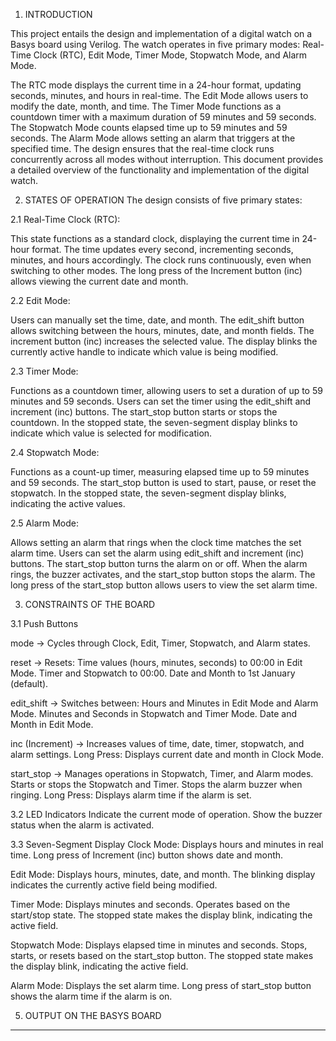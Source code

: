 1. INTRODUCTION
   
This project entails the design and implementation of a digital watch on a Basys board using Verilog. The watch operates in five primary modes: Real-Time Clock (RTC), Edit Mode, Timer Mode, Stopwatch Mode, and Alarm Mode.

The RTC mode displays the current time in a 24-hour format, updating seconds, minutes, and hours in real-time.
The Edit Mode allows users to modify the date, month, and time.
The Timer Mode functions as a countdown timer with a maximum duration of 59 minutes and 59 seconds.
The Stopwatch Mode counts elapsed time up to 59 minutes and 59 seconds.
The Alarm Mode allows setting an alarm that triggers at the specified time.
The design ensures that the real-time clock runs concurrently across all modes without interruption. This document provides a detailed overview of the functionality and implementation of the digital watch.

2. STATES OF OPERATION
The design consists of five primary states:

2.1 Real-Time Clock (RTC):

This state functions as a standard clock, displaying the current time in 24-hour format.
The time updates every second, incrementing seconds, minutes, and hours accordingly.
The clock runs continuously, even when switching to other modes.
The long press of the Increment button (inc) allows viewing the current date and month.

2.2 Edit Mode:

Users can manually set the time, date, and month.
The edit_shift button allows switching between the hours, minutes, date, and month fields.
The increment button (inc) increases the selected value.
The display blinks the currently active handle to indicate which value is being modified.

2.3 Timer Mode:

Functions as a countdown timer, allowing users to set a duration of up to 59 minutes and 59 seconds.
Users can set the timer using the edit_shift and increment (inc) buttons.
The start_stop button starts or stops the countdown.
In the stopped state, the seven-segment display blinks to indicate which value is selected for modification.

2.4 Stopwatch Mode:

Functions as a count-up timer, measuring elapsed time up to 59 minutes and 59 seconds.
The start_stop button is used to start, pause, or reset the stopwatch.
In the stopped state, the seven-segment display blinks, indicating the active values.

2.5 Alarm Mode:

Allows setting an alarm that rings when the clock time matches the set alarm time.
Users can set the alarm using edit_shift and increment (inc) buttons.
The start_stop button turns the alarm on or off.
When the alarm rings, the buzzer activates, and the start_stop button stops the alarm.
The long press of the start_stop button allows users to view the set alarm time.

3. CONSTRAINTS OF THE BOARD

3.1 Push Buttons

mode → Cycles through Clock, Edit, Timer, Stopwatch, and Alarm states.

reset → Resets:
Time values (hours, minutes, seconds) to 00:00 in Edit Mode.
Timer and Stopwatch to 00:00.
Date and Month to 1st January (default).

edit_shift → Switches between:
Hours and Minutes in Edit Mode and Alarm Mode.
Minutes and Seconds in Stopwatch and Timer Mode.
Date and Month in Edit Mode.

inc (Increment) → Increases values of time, date, timer, stopwatch, and alarm settings.
Long Press: Displays current date and month in Clock Mode.

start_stop → Manages operations in Stopwatch, Timer, and Alarm modes.
Starts or stops the Stopwatch and Timer.
Stops the alarm buzzer when ringing.
Long Press: Displays alarm time if the alarm is set.

3.2 LED Indicators
Indicate the current mode of operation.
Show the buzzer status when the alarm is activated.

3.3 Seven-Segment Display
Clock Mode:
Displays hours and minutes in real time.
Long press of Increment (inc) button shows date and month.

Edit Mode:
Displays hours, minutes, date, and month.
The blinking display indicates the currently active field being modified.

Timer Mode:
Displays minutes and seconds.
Operates based on the start/stop state.
The stopped state makes the display blink, indicating the active field.

Stopwatch Mode:
Displays elapsed time in minutes and seconds.
Stops, starts, or resets based on the start_stop button.
The stopped state makes the display blink, indicating the active field.

Alarm Mode:
Displays the set alarm time.
Long press of start_stop button shows the alarm time if the alarm is on.

5. OUTPUT ON THE BASYS BOARD
--------------------------------------------------------

